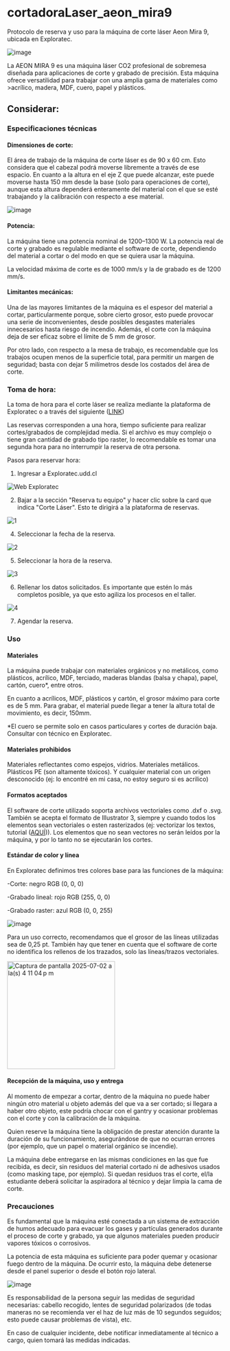 # cortadoraLaser_aeon_mira9

Protocolo de reserva y uso para la máquina de corte láser Aeon Mira 9, ubicada en Exploratec.

![image](https://github.com/user-attachments/assets/8f0ba67f-2d65-490a-88b0-6d651f501424)

La AEON MIRA 9 es una máquina láser CO2 profesional de sobremesa diseñada para aplicaciones de corte y grabado de precisión. Esta máquina ofrece versatilidad para trabajar con una amplia gama de materiales como >acrílico, madera, MDF, cuero, papel y plásticos.

## Considerar:

### Especificaciones técnicas

#### Dimensiones de corte:

El área de trabajo de la máquina de corte láser es de 90 x 60 cm. Esto considera que el cabezal podrá moverse libremente a través de ese espacio. En cuanto a la altura en el eje Z que puede alcanzar, este puede moverse hasta 150 mm desde la base (solo para operaciones de corte), aunque esta altura dependerá enteramente del material con el que se esté trabajando y la calibración con respecto a ese material.

![image](https://github.com/user-attachments/assets/7595a7ce-5706-460c-9fc5-3da9784e9804)

#### Potencia:

La máquina tiene una potencia nominal de 1200–1300 W. La potencia real de corte y grabado es regulable mediante el software de corte, dependiendo del material a cortar o del modo en que se quiera usar la máquina.

La velocidad máxima de corte es de 1000 mm/s y la de grabado es de 1200 mm/s.

#### Limitantes mecánicas:

Una de las mayores limitantes de la máquina es el espesor del material a cortar, particularmente porque, sobre cierto grosor, esto puede provocar una serie de inconvenientes, desde posibles desgastes materiales innecesarios hasta riesgo de incendio. Además, el corte con la máquina deja de ser eficaz sobre el límite de 5 mm de grosor.

Por otro lado, con respecto a la mesa de trabajo, es recomendable que los trabajos ocupen menos de la superficie total, para permitir un margen de seguridad; basta con dejar 5 milímetros desde los costados del área de corte.

### Toma de hora:

La toma de hora para el corte láser se realiza mediante la plataforma de Exploratec o a través del siguiente ([LINK](https://calendly.com/tecnicoexploratec3/corte-laser))

Las reservas corresponden a una hora, tiempo suficiente para realizar cortes/grabados de complejidad media. Si el archivo es muy complejo o tiene gran cantidad de grabado tipo raster, lo recomendable es tomar una segunda hora para no interrumpir la reserva de otra persona.

Pasos para reservar hora:

1. Ingresar a Exploratec.udd.cl

<img width="auto" alt="Web Exploratec" src="https://github.com/user-attachments/assets/3b507a04-1944-4bc8-ab45-fe1b1ac3aad1" />

2. Bajar a la sección "Reserva tu equipo" y hacer clic sobre la card que indica "Corte Láser". Esto te dirigirá a la plataforma de reservas.

![1](https://github.com/user-attachments/assets/71f60b24-33f9-4acb-9193-2a1fe848d57b)

4. Seleccionar la fecha de la reserva.

![2](https://github.com/user-attachments/assets/01403434-c64c-4d5e-a1f1-1684bf9ba67a)

5. Seleccionar la hora de la reserva.

![3](https://github.com/user-attachments/assets/1e546af7-641b-45fd-89d1-b9c489790a6c)

6. Rellenar los datos solicitados. Es importante que estén lo más completos posible, ya que esto agiliza los procesos en el taller.

![4](https://github.com/user-attachments/assets/8fab06d6-8f62-4535-8c13-0ae98825e3ea)

7. Agendar la reserva.
   

### Uso

#### Materiales

La máquina puede trabajar con materiales orgánicos y no metálicos, como plásticos, acrílico, MDF, terciado, maderas blandas (balsa y chapa), papel, cartón, cuero*, entre otros.

En cuanto a acrílicos, MDF, plásticos y cartón, el grosor máximo para corte es de 5 mm. Para grabar, el material puede llegar a tener la altura total de movimiento, es decir, 150mm.

*El cuero se permite solo en casos particulares y cortes de duración baja. Consultar con técnico en Exploratec.

#### Materiales prohibidos

Materiales reflectantes como espejos, vidrios. Materiales metálicos. Plásticos PE (son altamente tóxicos). Y cualquier material con un origen desconocido (ej: lo encontré en mi casa, no estoy seguro si es acrilico)

#### Formatos aceptados

El software de corte utilizado soporta archivos vectoriales como .dxf o .svg. También se acepta el formato de Illustrator 3, siempre y cuando todos los elementos sean vectoriales o esten rasterizados (ej: vectorizar los textos, tutorial ([AQUÍ](https://www.adobe.com/cl/products/illustrator/vectorize-font.html))). Los elementos que no sean vectores no serán leídos por la máquina, y por lo tanto no se ejecutarán los cortes. 

#### Estándar de color y línea

En Exploratec definimos tres colores base para las funciones de la máquina:

-Corte: negro RGB (0, 0, 0)

-Grabado lineal: rojo RGB (255, 0, 0)

-Grabado raster: azul RGB (0, 0, 255)

![image](https://github.com/user-attachments/assets/16ad4471-e2a7-4f83-8871-8e22838dab63)

Para un uso correcto, recomendamos que el grosor de las líneas utilizadas sea de 0,25 pt. También hay que tener en cuenta que el software de corte no identifica los rellenos de los trazados, solo las líneas/trazos vectoriales.

<img width="251" alt="Captura de pantalla 2025-07-02 a la(s) 4 11 04 p m" src="https://github.com/user-attachments/assets/087b7e76-c199-4c4d-a9de-5dcd6eb15296" />

#### Recepción de la máquina, uso y entrega

Al momento de empezar a cortar, dentro de la máquina no puede haber ningún otro material u objeto además del que va a ser cortado; si llegara a haber otro objeto, este podría chocar con el gantry y ocasionar problemas con el corte y con la calibración de la máquina.

Quien reserve la máquina tiene la obligación de prestar atención durante la duración de su funcionamiento, asegurándose de que no ocurran errores (por ejemplo, que un papel o material orgánico se incendie). 

La máquina debe entregarse en las mismas condiciones en las que fue recibida, es decir, sin residuos del material cortado ni de adhesivos usados (como masking tape, por ejemplo). 
Si quedan residuos tras el corte, el/la estudiante deberá solicitar la aspiradora al técnico y dejar limpia la cama de corte.

### Precauciones

Es fundamental que la máquina esté conectada a un sistema de extracción de humos adecuado para evacuar los gases y partículas generados durante el proceso de corte y grabado, ya que algunos materiales pueden producir vapores tóxicos o corrosivos.

La potencia de esta máquina es suficiente para poder quemar y ocasionar fuego dentro de la máquina. De ocurrir esto, la máquina debe detenerse desde el panel superior o desde el botón rojo lateral. 

![image](https://github.com/user-attachments/assets/b9c5d0b8-f9b4-4063-ba26-2c5eacee20bc)

Es responsabilidad de la persona seguir las medidas de seguridad necesarias: cabello recogido, lentes de seguridad polarizados (de todas maneras no se recomienda ver el haz de luz más de 10 segundos seguidos; esto puede causar problemas de vista), etc.

En caso de cualquier incidente, debe notificar inmediatamente al técnico a cargo, quien tomará las medidas indicadas. 




